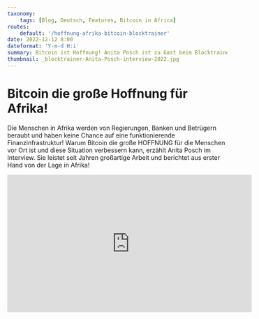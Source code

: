 ```yaml
---
taxonomy:
    tags: [Blog, Deutsch, Features, Bitcoin in Africa]
routes:
    default: '/hoffnung-afrika-bitcoin-blocktrainer'
date: 2022-12-12 8:00
dateformat: 'Y-m-d H:i'
summary: Bitcoin ist Hoffnung! Anita Posch ist zu Gast beim Blocktrainer und berichtet aus erster Hand von der Lage in Afrika.
thumbnail: _blocktrainer-Anita-Posch-interview-2022.jpg
---
```


# Bitcoin die große Hoffnung für Afrika!

Die Menschen in Afrika werden von Regierungen, Banken und Betrügern beraubt und haben keine Chance auf eine funktionierende Finanzinfrastruktur! Warum Bitcoin die große HOFFNUNG für die Menschen vor Ort ist und diese Situation verbessern kann, erzählt Anita Posch im Interview. Sie leistet seit Jahren großartige Arbeit und berichtet aus erster Hand von der Lage in Afrika!

<iframe width="560" height="315" src="https://www.youtube.com/embed/0UAD3q64KWI?si=fpMclIwhHMkTQ5Sq" title="YouTube video player" frameborder="0" allow="accelerometer; autoplay; clipboard-write; encrypted-media; gyroscope; picture-in-picture; web-share" allowfullscreen></iframe>